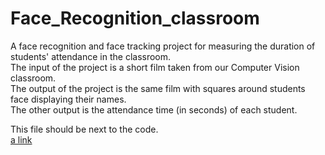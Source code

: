 # Face_Recognition_classroom
A face recognition and face tracking project for measuring the duration of students' attendance in the classroom.    
The input of the project is a short film taken from our Computer Vision classroom.  
The output of the project is the same film with squares around students face displaying their names.    
The other output is the attendance time (in seconds) of each student.  

This file should be next to the code.  
[a link](https://drive.google.com/drive/folders/1PRmtOVVqvFcSQmvhwDMWaWm1C5oXhhKk?usp=sharing)  
